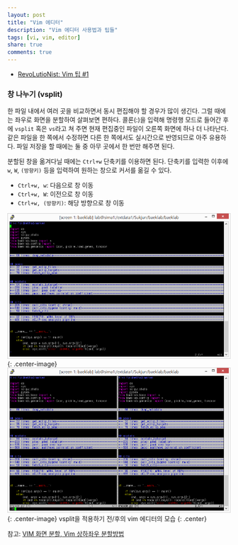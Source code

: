 ```yaml
---
layout: post
title: "Vim 에디터"
description: "Vim 에디터 사용법과 팁들"
tags: [vi, vim, editor]
share: true
comments: true
---
```


* [RevoLutioNist: Vim 팁 #1](http://revoman.tistory.com/category/Unix%20%26%20Linux/VI/VIM)


### 창 나누기 (vsplit)

한 파일 내에서 여러 곳을 비교하면서 동시 편집해야 할 경우가 많이 생긴다. 그럴 때에는 좌우로 화면을 분할하여 살펴보면 편하다. 콜론(:)을 입력해 명령행 모드로 들어간 후에 `vsplit` 혹은 `vs`라고 쳐 주면 현재 편집중인 파일이 오른쪽 화면에 하나 더 나타난다. 같은 파일을 한 쪽에서 수정하면 다른 한 쪽에서도 실시간으로 반영되므로 아주 유용하다. 파일 저장을 할 때에는 둘 중 아무 곳에서 한 번만 해주면 된다.

분할된 창을 옮겨다닐 때에는 `Ctrl+w` 단축키를 이용하면 된다. 단축키를 입력한 이후에 `w`, `W`, `(방향키)` 등을 입력하여 원하는 창으로 커서를 옮길 수 있다.

* `Ctrl+w, w`: 다음으로 창 이동
* `Ctrl+w, W`: 이전으로 창 이동
* `Ctrl+w, (방향키)`: 해당 방향으로 창 이동

![Image](/images/2017-08-11/vsplit1.png "vsplit"){: .center-image}
![Image](/images/2017-08-11/vsplit2.png "vsplit"){: .center-image}
vsplit을 적용하기 전/후의 vim 에디터의 모습
{: .center}

참고: [VIM 화면 분할, Vim 상하좌우 분할방법](http://noon.tistory.com/1353)